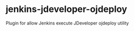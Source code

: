 jenkins-jdeveloper-ojdeploy
===========================

Plugin for allow Jenkins execute JDeveloper ojdeploy utility
